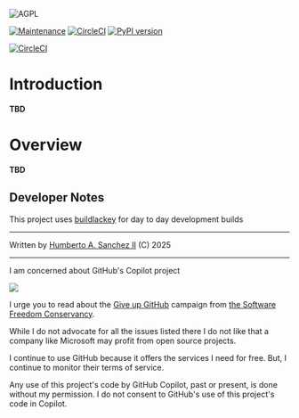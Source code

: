 ![](https://github.com/hasii2011/code-ally-basic/blob/master/developer/agpl-license-web-badge-version-2-256x48.png "AGPL")

[![Maintenance](https://img.shields.io/badge/Maintained%3F-yes-green.svg)](https://GitHub.com/Naereen/StrapDown.js/graphs/commit-activity)
[![CircleCI](https://dl.circleci.com/status-badge/img/gh/hasii2011/pyutplugins/tree/master.svg?style=shield)](https://dl.circleci.com/status-badge/redirect/gh/hasii2011/pyutplugins/tree/master)
[![PyPI version](https://badge.fury.io/py/pyutplugins.svg)](https://badge.fury.io/py/pyutplugins)

[![CircleCI](https://dl.circleci.com/insights-snapshot/gh/hasii2011/pyutplugins/master/main/badge.svg?window=30d)](https://app.circleci.com/insights/github/hasii2011/pyutplugins/workflows/main/overview?branch=master&reporting-window=last-30-days&insights-snapshot=true)


# Introduction
**TBD**

# Overview

**TBD**

## Developer Notes
This project uses [buildlackey](https://github.com/hasii2011/buildlackey) for day to day development builds

___

Written by <a href="mailto:email@humberto.a.sanchez.ii@gmail.com?subject=Hello Humberto">Humberto A. Sanchez II</a>  (C) 2025

___

I am concerned about GitHub's Copilot project

![](https://github.com/hasii2011/code-ally-basic/blob/master/developer/SillyGitHub.png)

I urge you to read about the
[Give up GitHub](https://GiveUpGitHub.org) campaign from
[the Software Freedom Conservancy](https://sfconservancy.org).

While I do not advocate for all the issues listed there I do not like that
a company like Microsoft may profit from open source projects.

I continue to use GitHub because it offers the services I need for free.  But, I continue
to monitor their terms of service.

Any use of this project's code by GitHub Copilot, past or present, is done
without my permission.  I do not consent to GitHub's use of this project's
code in Copilot.

